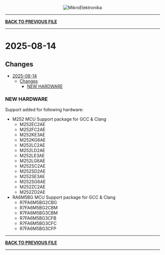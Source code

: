 <p align="center">
  <img src="http://www.mikroe.com/img/designs/beta/logo_small.png?raw=true" alt="MikroElektronika"/>
</p>

---

**[BACK TO PREVIOUS FILE](../changelog.md)**

---

# 2025-08-14

## Changes

- [2025-08-14](#2025-08-14)
  - [Changes](#changes)
    - [NEW HARDWARE](#new-hardware)

### NEW HARDWARE

Support added for following hardware:

+ M252 MCU Support package for GCC & Clang
  + M252EC2AE
  + M252FC2AE
  + M252KE3AE
  + M252KG6AE
  + M252LC2AE
  + M252LD2AE
  + M252LE3AE
  + M252LG6AE
  + M252SC2AE
  + M252SD2AE
  + M252SE3AE
  + M252SG6AE
  + M252ZC2AE
  + M252ZD2AE
+ RA6M5BG MCU Support package for GCC & Clang
  + R7FA6M5BG2CBG
  + R7FA6M5BG2CBM
  + R7FA6M5BG3CBM
  + R7FA6M5BG3CFB
  + R7FA6M5BG3CFC
  + R7FA6M5BG3CFP

---

**[BACK TO PREVIOUS FILE](../changelog.md)**

---
